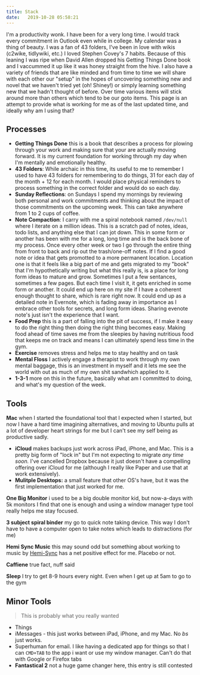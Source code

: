 ```yaml
---
title: Stack
date:   2019-10-28 05:58:21
---
```


I'm a productivity wonk. I have been for a very long time. I would track every commitment in Outlook even while in college. My calendar was a thing of beauty. I was a fan of 43 folders, I've been in love with wikis (c2wike, tidlywiki, etc.) I loved Stephen Covey's 7 habits. Because of this leaning I was ripe when David Allen dropped his Getting Things Done book and I vaccummed it up like it was honey straight from the hive. I also have a variety of friends that are like minded and from time to time we will share with each other our "setup" in the hopes of uncovering something new and novel that we haven't tried yet (oh! Shiney!) or simply learning something new that we hadn't thought of before. Over time various items will stick around more than others which tend to be our goto items. This page is an attempt to provide what is working for me as of the last updated time, and ideally why am I using that?

## Processes

- **Getting Things Done** this is a book that describes a process for plowing through your work and making sure that your are actually moving forward. It is my current foundation for working through my day when I'm mentally and emotionally healthy.
- **43 Folders**: While archaic in this time, its useful to me to remember I used to have 43 folders for remembering to do things, 31 for each day of the month + 12 for each month. I would place physical reminders to process something in the correct folder and would do so each day.
- **Sunday Reflections**: on Sundays I spend my mornings by reviewing both personal and work commitments and thinking about the impact of those commitments on the upcoming week. This can take anywhere from 1 to 2 cups of coffee.
- **Note Compaction**: I carry with me a spiral notebook named `/dev/null` where I iterate on a million ideas. This is a scratch pad of notes, ideas, todo lists, and anything else that I can jot down. This in some form or another has been with me for a long, long time and is the back bone of my process. Once every other week or two I go through the entire thing from front to back and rip out the trash/one-off notes. If I find a good note or idea that gets promotted to a more permanent location. Location one is that it feels like a big part of me and gets migrated to my "book" that I'm hypothetically writing but what this really is, is a place for long form ideas to mature and grow. Sometimes I put a few sentances, sometimes a few pages. But each time I visit it, it gets enriched in some form or another. It could end up here on my site if I have a coherent enough thought to share, which is rare right now. It could end up as a detailed note in Evernote, which is fading away in importance as I embrace other tools for secrets, and long form ideas. Sharing evenote note's just isn't the experience that I want.
- **Food Prep** this is a part of falling into the pit of success, if I make it easy to do the right thing then doing the right thing becomes easy. Making food ahead of time saves me from the sleepies by having nutritious food that keeps me on track and means I can ultimately spend less time in the gym.
- **Exercise** removes stress and helps me to stay healthy and on task
- **Mental Floss** I actively engage a therapist to work through my own mental baggage, this is an investment in myself and it lets me see the world with out as much of my own shit sandwhich applied to it.
- **1-3-1** more on this in the future, basically what am I committed to doing, and what's my question of the week.


## Tools

**Mac** when I started the foundational tool that I expected when I started, but now I have a hard time imagining alternatives, and moving to Ubuntu pulls at a lot of developer heart strings for me but I can't see my self being as productive sadly.

- **iCloud** makes backups just work across iPad, iPhone, and Mac. This is a pretty big form of "lock in" but I'm not expecting to migrate _any time soon._ I've cancelled Dropbox because it just doesn't have a compelling offering over iCloud for me (although I really like Paper and use that at work extensively).
- **Mulitple Desktops:** a small feature that other OS's have, but it was the first implementation that just worked for me.

**One Big Monitor** i used to be a big double monitor kid, but now-a-days with 5k monitors I find that one is enough and using a window manager type tool really helps me stay focused.

**3 subject spiral binder** my go to quick note taking device. This way I don't have to have a computer open to take notes which leads to distractions (for me)

**Hemi Sync Music** this may sound odd but something about working to music by [Hemi-Sync](https://hemi-sync.com) has a net positive effect for me. Placebo or not.

**Caffiene** true fact, nuff said

**Sleep** I try to get 8-9 hours every night. Even when I get up at 5am to go to the gym

## Minor Tools

> This is probably what you really wanted

- Things
- iMessages - this just works between iPad, iPhone, and my Mac. No _bs_ just works.
- Superhuman for email. I like having a dedicated app for things so that I can `CMD+TAB` to the app i want or use my window manager. Can't do that with Google or Firefox tabs
- **Fantastical 2** not a huge game changer here, this entry is still contested


